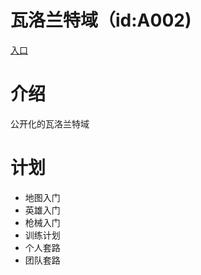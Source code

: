 # 瓦洛兰特域（id:A002)
[入口](https://ejunz.com/d/A002/)

# 介绍
公开化的瓦洛兰特域

# 计划
- 地图入门
- 英雄入门
- 枪械入门
- 训练计划
- 个人套路
- 团队套路
